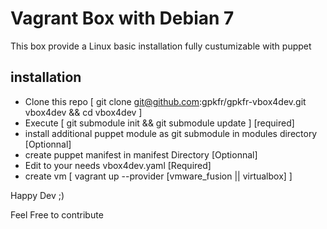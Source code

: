 # Vagrant Box with Debian 7
This box provide a Linux basic installation fully custumizable with puppet

## installation

* Clone this repo [ git clone git@github.com:gpkfr/gpkfr-vbox4dev.git vbox4dev && cd vbox4dev ]
* Execute [ git submodule init && git submodule update ] [required]
* install additional puppet module as git submodule in modules directory [Optionnal]
* create puppet manifest in manifest Directory [Optionnal]
* Edit to your needs vbox4dev.yaml [Required]
* create vm [ vagrant up --provider [vmware_fusion || virtualbox] ]

Happy Dev ;)

Feel Free to contribute
